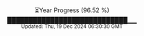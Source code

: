 <p align="center">
⏳Year Progress (96.52 %) <br>
████████████████████████████▁▁ <br>
<sub>Updated: Thu, 19 Dec 2024 06:30:30 GMT</sub>
</p>

